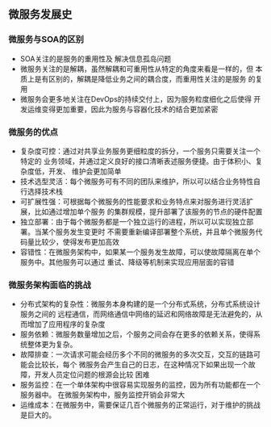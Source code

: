 ## 微服务发展史

### 微服务与SOA的区别
- SOA关注的是服务的重用性及 解决信息孤岛问题
- 微服务关注的是解耦，虽然解耦和可重用性从特定的角度来看是一样的，但
  本质上是有区别的，解耦是降低业务之间的耦合度，而重用性关注的是服务
  的复用
- 微服务会更多地关注在DevOps的持续交付上，因为服务粒度细化之后使得
  开发运维变得更加重要，因此为服务与容器化技术的结合更加紧密

### 微服务的优点
- 复杂度可控：通过对共享业务服务更细粒度的拆分，一个服务只需要关注一个特定的
  业务领域，并通过定义良好的接口清晰表述服务便捷。由于体积小、复杂度低，开发、
  维护会更加简单
- 技术选型灵活：每个微服务可有不同的团队来维护，所以可以结合业务特性自行选择技术栈
- 可扩展性强：可根据每个微服务的性能要求和业务特点来对服务进行灵活扩展，比如通过增加单个服务
  的集群规模，提升部署了该服务的节点的硬件配置
- 独立部署：由于每个微服务都是一个独立运行的进程，所以可以实现独立部署。当某个服务发生变更时
  不需要重新编译部署整个系统，并且单个微服务代码量比较少，使得发布更加高效
- 容错性：在微服务架构中，如果某一个服务发生故障，可以使故障隔离在单个服务中。其他服务可以通过
  重试、降级等机制来实现应用层面的容错

### 微服务架构面临的挑战
- 分布式架构的复杂性：微服务本身构建的是一个分布式系统，分布式系统设计服务之间的
  远程通信，而网络通信中网络的延迟和网络故障是无法避免的，从而增加了应用程序的复杂度
- 服务依赖：微服务数量增加之后，个服务之间会存在更多的依赖关系，使得系统整体更为复杂。
- 故障排查：一次请求可能会经历多个不同的微服务的多次交互，交互的链路可能会比较长，每个
  微服务会产生自己的日志，在这种情况下如果出现一个故障，开发人员定位问题的根源会比较
  困难
- 服务监控：在一个单体架构中很容易实现服务的监控，因为所有功能都在一个服务器中。
  在微服务架构中，服务监控开销会非常大
- 运维成本：在微服务中，需要保证几百个微服务的正常运行，对于维护的挑战是巨大的。